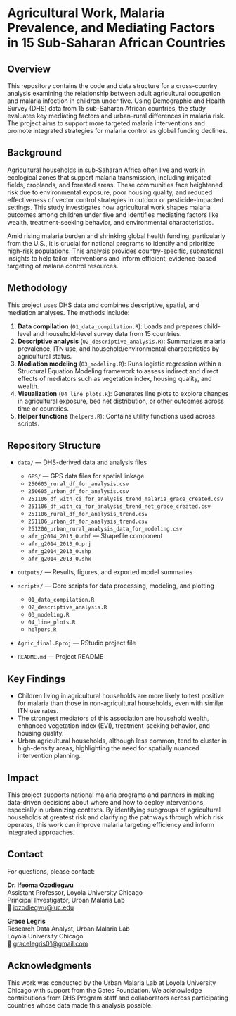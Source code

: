 # Agricultural Work, Malaria Prevalence, and Mediating Factors in 15 Sub-Saharan African Countries

## Overview

This repository contains the code and data structure for a cross-country analysis examining the relationship between adult agricultural occupation and malaria infection in children under five. Using Demographic and Health Survey (DHS) data from 15 sub-Saharan African countries, the study evaluates key mediating factors and urban–rural differences in malaria risk. The project aims to support more targeted malaria interventions and promote integrated strategies for malaria control as global funding declines.

## Background

Agricultural households in sub-Saharan Africa often live and work in ecological zones that support malaria transmission, including irrigated fields, croplands, and forested areas. These communities face heightened risk due to environmental exposure, poor housing quality, and reduced effectiveness of vector control strategies in outdoor or pesticide-impacted settings. This study investigates how agricultural work shapes malaria outcomes among children under five and identifies mediating factors like wealth, treatment-seeking behavior, and environmental characteristics.

Amid rising malaria burden and shrinking global health funding, particularly from the U.S., it is crucial for national programs to identify and prioritize high-risk populations. This analysis provides country-specific, subnational insights to help tailor interventions and inform efficient, evidence-based targeting of malaria control resources.

## Methodology

This project uses DHS data and combines descriptive, spatial, and mediation analyses. The methods include:

1. **Data compilation** (`01_data_compilation.R`): Loads and prepares child-level and household-level survey data from 15 countries.
2. **Descriptive analysis** (`02_descriptive_analysis.R`): Summarizes malaria prevalence, ITN use, and household/environmental characteristics by agricultural status.
3. **Mediation modeling** (`03_modeling.R`): Runs logistic regression within a Structural Equation Modeling framework to assess indirect and direct effects of mediators such as vegetation index, housing quality, and wealth.
4. **Visualization** (`04_line_plots.R`): Generates line plots to explore changes in agricultural exposure, bed net distribution, or other outcomes across time or countries.
5. **Helper functions** (`helpers.R`): Contains utility functions used across scripts.

## Repository Structure

- `data/` — DHS-derived data and analysis files  
  - `GPS/` — GPS data files for spatial linkage  
  - `250605_rural_df_for_analysis.csv`  
  - `250605_urban_df_for_analysis.csv`  
  - `251106_df_with_ci_for_analysis_trend_malaria_grace_created.csv`  
  - `251106_df_with_ci_for_analysis_trend_net_grace_created.csv`  
  - `251106_rural_df_for_analysis_trend.csv`  
  - `251106_urban_df_for_analysis_trend.csv`  
  - `251206_urban_rural_analysis_data_for_modeling.csv`  
  - `afr_g2014_2013_0.dbf` — Shapefile component  
  - `afr_g2014_2013_0.prj`  
  - `afr_g2014_2013_0.shp`  
  - `afr_g2014_2013_0.shx`  

- `outputs/` — Results, figures, and exported model summaries

- `scripts/` — Core scripts for data processing, modeling, and plotting  
  - `01_data_compilation.R`  
  - `02_descriptive_analysis.R`  
  - `03_modeling.R`  
  - `04_line_plots.R`  
  - `helpers.R`

- `Agric_final.Rproj` — RStudio project file  
- `README.md` — Project README

## Key Findings

- Children living in agricultural households are more likely to test positive for malaria than those in non-agricultural households, even with similar ITN use rates.
- The strongest mediators of this association are household wealth, enhanced vegetation index (EVI), treatment-seeking behavior, and housing quality.
- Urban agricultural households, although less common, tend to cluster in high-density areas, highlighting the need for spatially nuanced intervention planning.

## Impact

This project supports national malaria programs and partners in making data-driven decisions about where and how to deploy interventions, especially in urbanizing contexts. By identifying subgroups of agricultural households at greatest risk and clarifying the pathways through which risk operates, this work can improve malaria targeting efficiency and inform integrated approaches.

## Contact

For questions, please contact:

**Dr. Ifeoma Ozodiegwu**  
Assistant Professor, Loyola University Chicago  
Principal Investigator, Urban Malaria Lab  
📧 [iozodiegwu@luc.edu](mailto:iozodiegwu@luc.edu)

**Grace Legris**  
Research Data Analyst, Urban Malaria Lab  
Loyola University Chicago  
📧 [gracelegris01@gmail.com](mailto:gracelegris01@gmail.com)

## Acknowledgments

This work was conducted by the Urban Malaria Lab at Loyola University Chicago with support from the Gates Foundation. We acknowledge contributions from DHS Program staff and collaborators across participating countries whose data made this analysis possible.